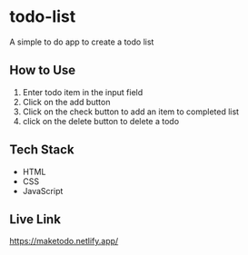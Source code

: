 # todo-list
A simple to do app to create a todo list

## How to Use
1. Enter todo item in the input field
2. Click on the add button
3. Click on the check button to add an item to completed list
4. click on the delete button to delete a todo

## Tech Stack
<ul>
<li>HTML</li>
<li>CSS</li>
<li>JavaScript</li>
</ul>

## Live Link
https://maketodo.netlify.app/
